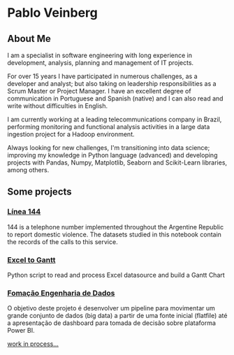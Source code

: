 # Pablo Veinberg

## About Me

I am a specialist in software engineering with long experience in development, analysis, planning and management of IT projects.

For over 15 years I have participated in numerous challenges, as a developer and analyst; but also taking on leadership responsibilities as a Scrum Master or Project Manager. I have an excellent degree of communication in Portuguese and Spanish (native) and I can also read and write without difficulties in English.

I am currently working at a leading telecommunications company in Brazil, performing monitoring and functional analysis activities in a large data ingestion project for a Hadoop environment.

Always looking for new challenges, I'm transitioning into data science; improving my knowledge in Python language (advanced) and developing projects with Pandas, Numpy, Matplotlib, Seaborn and Scikit-Learn libraries, among others.

## Some projects

### [Línea 144](https://github.com/pveinberg/linea-144)
144 is a telephone number implemented throughout the Argentine Republic to report domestic violence. The datasets studied in this notebook contain the records of the calls to this service.

### [Excel to Gantt](https://github.com/pveinberg/excel-to-gantt)
Python script to read and process Excel datasource and build a Gantt Chart

### [Fomação Engenharia de Dados](https://github.com/pveinberg-indra/formacao-engenharia-dados/tree/develop)
O objetivo deste projeto é desenvolver um pipeline para movimentar um grande conjunto de dados (big data) a partir de uma fonte inicial (flatfile) até a apresentação de dashboard para tomada de decisão sobre plataforma Power BI.

[work in process...](#)
